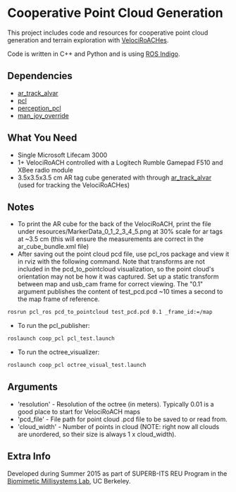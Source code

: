 Cooperative Point Cloud Generation
=============

This project includes code and resources for cooperative point cloud generation and terrain exploration with [VelociRoACHes].

Code is written in C++ and Python and is using [ROS Indigo].


Dependencies
-------
* [ar_track_alvar]
* [pcl]
* [perception_pcl]
* [man_joy_override]

What You Need
-------
* Single Microsoft Lifecam 3000
* 1+ VelociRoACH controlled with a Logitech Rumble Gamepad F510 and XBee radio module
* 3.5x3.5x3.5 cm AR tag cube generated with through [ar_track_alvar] (used for tracking the VelociRoACHes)

Notes
-------
* To print the AR cube for the back of the VelociRoACH, print the file under resources/MarkerData_0_1_2_3_4_5.png at 30% scale for ar tags at ~3.5 cm (this will ensure the measurements are correct in the ar_cube_bundle.xml file)
* After saving out the point cloud pcd file, use pcl_ros package and view it in rviz with the following command. Note that transforms are not included in the pcd_to_pointcloud visualization, so the point cloud's orientation may not be how it was captured. Set up a static transform between map and usb_cam frame for correct viewing. The "0.1" argument publishes the content of test_pcd.pcd ~10 times a second to the map frame of reference. 
```bash
rosrun pcl_ros pcd_to_pointcloud test_pcd.pcd 0.1 _frame_id:=/map 
```
* To run the pcl_publisher:
```bash
roslaunch coop_pcl pcl_test.launch
```
* To run the octree_visualizer:
```bash
roslaunch coop_pcl octree_visual_test.launch
```

Arguments
-------
* 'resolution' - Resolution of the octree (in meters). Typically 0.01 is a good place to start for VelociRoACH maps
* 'pcd_file' - File path for point cloud .pcd file to be saved to or read from. 
* 'cloud_width' - Number of points in cloud (NOTE: right now all clouds are unordered, so their size is always 1 x cloud_width).

Extra Info
-------
Developed during Summer 2015 as part of SUPERB-ITS REU Program in the [Biomimetic Millisystems Lab], UC Berkeley. 

[ar_track_alvar]: http://wiki.ros.org/ar_track_alvar
[pcl]: http://wiki.ros.org/pcl
[perception_pcl]: http://wiki.ros.org/perception_pcl
[man_joy_override]: https://github.com/abuchan/man_joy_override
[VelociRoACHes]: http://robotics.eecs.berkeley.edu/~ronf/Ambulation/
[Biomimetic Millisystems Lab]: http://robotics.eecs.berkeley.edu/~ronf/Biomimetics.html
[ROS Indigo]: http://wiki.ros.org/indigo

